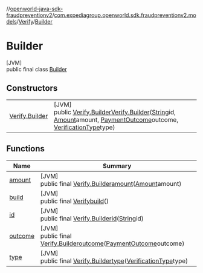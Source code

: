 //[openworld-java-sdk-fraudpreventionv2](../../../../index.md)/[com.expediagroup.openworld.sdk.fraudpreventionv2.models](../../index.md)/[Verify](../index.md)/[Builder](index.md)

# Builder

[JVM]\
public final class [Builder](index.md)

## Constructors

| | |
|---|---|
| [Verify.Builder](-verify.-builder.md) | [JVM]<br>public [Verify.Builder](index.md)[Verify.Builder](-verify.-builder.md)([String](https://docs.oracle.com/javase/8/docs/api/java/lang/String.html)id, [Amount](../../-amount/index.md)amount, [PaymentOutcome](../../-payment-outcome/index.md)outcome, [VerificationType](../../-verification-type/index.md)type) |

## Functions

| Name | Summary |
|---|---|
| [amount](amount.md) | [JVM]<br>public final [Verify.Builder](index.md)[amount](amount.md)([Amount](../../-amount/index.md)amount) |
| [build](build.md) | [JVM]<br>public final [Verify](../index.md)[build](build.md)() |
| [id](id.md) | [JVM]<br>public final [Verify.Builder](index.md)[id](id.md)([String](https://docs.oracle.com/javase/8/docs/api/java/lang/String.html)id) |
| [outcome](outcome.md) | [JVM]<br>public final [Verify.Builder](index.md)[outcome](outcome.md)([PaymentOutcome](../../-payment-outcome/index.md)outcome) |
| [type](type.md) | [JVM]<br>public final [Verify.Builder](index.md)[type](type.md)([VerificationType](../../-verification-type/index.md)type) |
